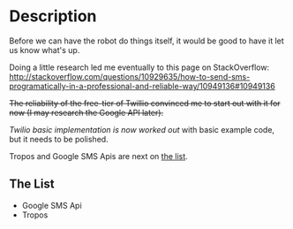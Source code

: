 Description
===========

Before we can have the robot do things itself, it would be good to have it let us know what's up.


Doing a little research led me eventually to this page on StackOverflow: http://stackoverflow.com/questions/10929635/how-to-send-sms-programatically-in-a-professional-and-reliable-way/10949136#10949136

~~The reliability of the free-tier of Twillio convinced me to start out with it for now (I may research the Google API later).~~

*Twilio basic implementation is now worked out* with basic example code, but it needs to be polished.

Tropos and Google SMS Apis are next on [the list](#the-list).


The List
--------

* Google SMS Api
* Tropos
